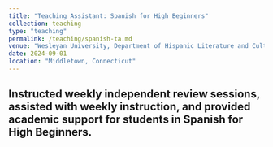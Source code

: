 ```yaml
---
title: "Teaching Assistant: Spanish for High Beginners"
collection: teaching
type: "teaching"
permalink: /teaching/spanish-ta.md
venue: "Wesleyan University, Department of Hispanic Literature and Culture"
date: 2024-09-01
location: "Middletown, Connecticut"
---
```


Instructed weekly independent review sessions, assisted with weekly instruction, and provided academic support for students in Spanish for High Beginners.
---
